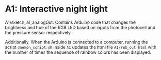 # A1: Interactive night light
A1/sketch_a1_analogOut: Contains Arduino code that changes the brightness and hue of the RGB LED based on inputs from the 
photocell and the pressure sensor respectively.

Additionally, When the Arduino is connected to a computer, running the script `daemon_script.sh` inside `A1`
updates the html file `A1/rnb_out.html` with the number of times the sequence of rainbow colors has been displayed.
